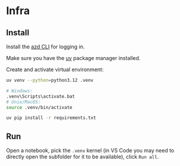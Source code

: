 # Infra

## Install
Install the [azd CLI](https://learn.microsoft.com/en-gb/azure/developer/azure-developer-cli/install-azd) for logging in.

Make sure you have the [uv](https://docs.astral.sh/uv/getting-started/installation) package manager installed.

Create and activate virtual environment:

```bash
uv venv --python=python3.12 .venv

# Windows:
.venv\Scripts\activate.bat
# Unix/MacOS:
source .venv/bin/activate

uv pip install -r requirements.txt
```

## Run
Open a notebook, pick the `.venv` kernel (in VS Code you may need to directly open the subfolder for it to be available), click `Run all`.